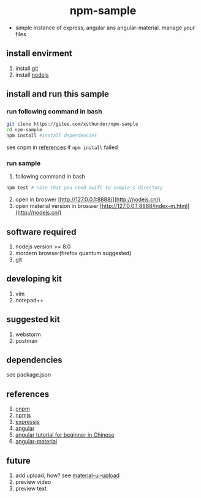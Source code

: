 # <center> npm-sample
* simple instance of express, angular ans angular-material. manage your files
## install envirment
1. install [git](https://git-scm.com/)
2. install [nodejs](http://nodejs.cn/)

## install and run this sample
### run following command in bash
```bash
git clone https://gitee.com/xsthunder/npm-sample
cd npm-sample
npm install #install dependencies
```
see cnpm in [references](#references) if `npm install` failed
### run sample
1. following command in bash

```bash
npm test # note that you need swift to sample's directory
```

2. open in broswer [http://127.0.0.1:8888/](http://nodejs.cn/)
3. open material version in broswer [http://127.0.0.1:8888/index-m.html](http://nodejs.cn/)

## software required
1. nodejs version >= 8.0
2. mordern browser(firefox quantum suggested)
3. git

## developing kit 
1. vim
2. notepad++

## suggested kit
1. webstorm
2. postman

## dependencies
see package.json

## references 
1. [cnpm](http://npm.taobao.org/)
2. [npmjs](http://npmjs.com/)
3. [expressjs](http://www.expressjs.com.cn/)
4. [angular](https://angularjs.org/)
6. [angular tutorial for beginner in Chinese](http://www.runoob.com/angularjs/angularjs-tutorial.html)
5. [angular-material](https://material.angularjs.org/latest/)
## future
1. add upload, how? see [material-ui-upload](https://www.npmjs.com/package/material-ui-upload)
2. preview video
3. preview text
